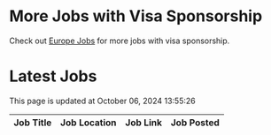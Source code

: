 # More Jobs with Visa Sponsorship

Check out [Europe Jobs](https://github.com/sureshparimi/europejobs#latest-jobs) for more jobs with visa sponsorship.

# Latest Jobs

This page is updated at October 06, 2024 13:55:26

| Job Title | Job Location | Job Link | Job Posted |
| --- | --- | --- | --- |
